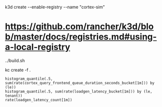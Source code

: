 k3d create --enable-registry --name "cortex-sim"

# https://github.com/rancher/k3d/blob/master/docs/registries.md#using-a-local-registry
../build.sh

kc create -f .

```
histogram_quantile(.5, sum(rate(cortex_query_frontend_queue_duration_seconds_bucket[1m])) by (le))
histogram_quantile(.5, sum(rate(loadgen_latency_bucket[1m])) by (le, tenant))
rate(loadgen_latency_count[1m])
```